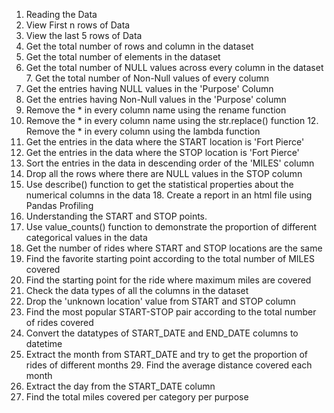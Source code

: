 1. Reading the Data
2. View First n rows of Data
3. View the last 5 rows of Data
4. Get the total number of rows and column in the dataset
5. Get the total number of elements in the dataset
6. Get the total number of NULL values across every column in the dataset 7. Get the total number of Non-Null values of every column
8. Get the entries having NULL values in the 'Purpose' Column
9. Get the entries having Non-Null values in the 'Purpose' column
10. Remove the * in every column name using the rename function
11. Remove the * in every column name using the str.replace() function 12. Remove the * in every column using the lambda function
13. Get the entries in the data where the START location is 'Fort Pierce'
14. Get the entries in the data where the STOP location is 'Fort Pierce'
15. Sort the entries in the data in descending order of the 'MILES' column
16. Drop all the rows where there are NULL values in the STOP column
17. Use describe() function to get the statistical properties about the numerical columns in the data 18. Create a report in an html file using Pandas Profiling
19. Understanding the START and STOP points.
20. Use value_counts() function to demonstrate the proportion of different categorical values in the data
21. Get the number of rides where START and STOP locations are the same
22. Find the favorite starting point according to the total number of MILES covered
23. Find the starting point for the ride where maximum miles are covered
24. Check the data types of all the columns in the dataset
25. Drop the 'unknown location' value from START and STOP column
26. Find the most popular START-STOP pair according to the total number of rides covered
27. Convert the datatypes of START_DATE and END_DATE columns to datetime
28. Extract the month from START_DATE and try to get the proportion of rides of different months 29. Find the average distance covered each month
30. Extract the day from the START_DATE column
31. Find the total miles covered per category per purpose
